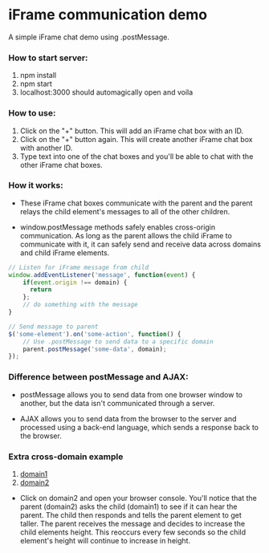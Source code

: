 # iFrame communication demo
A simple iFrame chat demo using .postMessage.

### How to start server:

1. npm install
2. npm start 
3. localhost:3000 should automagically open and voila

### How to use:

1. Click on the "+" button. This will add an iFrame chat box with an ID.
2. Click on the "+" button again. This will create another iFrame chat box with another ID.
3. Type text into one of the chat boxes and you'll be able to chat with the other iFrame chat boxes.

### How it works:

- These iFrame chat boxes communicate with the parent and the parent relays the child element's messages to all of the other children. 

- window.postMessage methods safely enables cross-origin communication. As long as the parent allows the child iFrame to communicate with it, it can safely send and receive data across domains and child iFrame elements.

```javascript
// Listen for iFrame message from child
window.addEventListener('message', function(event) {
    if(event.origin !== domain) {
      return
    };
    // do something with the message
}

// Send message to parent
$('some-element').on('some-action', function() {
	// Use .postMessage to send data to a specific domain
	parent.postMessage('some-data', domain);
});
```

### Difference between postMessage and AJAX:

- postMessage allows you to send data from one browser window to another, but the data isn't communicated through a server.

- AJAX allows you to send data from the browser to the server and processed using a back-end language, which sends a response back to the browser.

### Extra cross-domain example 
1. [domain1](https://macmillantwin1.herokuapp.com/)
2. [domain2](https://macmillantwin2.herokuapp.com/)

- Click on domain2 and open your browser console. You'll notice that the parent (domain2) asks the child (domain1) to see if it can hear the parent. The child then responds and tells the parent element to get taller. The parent receives the message and decides to increase the child elements height. This reoccurs every few seconds so the child element's height will continue to increase in height.
